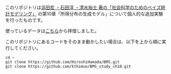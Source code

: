 このリポジトリは[浜田宏 ・石田淳 ・清水裕士 著の「社会科学のためのベイズ統計モデリング」](http://www.asakura.co.jp/books/isbn/978-4-254-12842-0/) の第10章「所得分布の生成モデル」について個人的な追加実験を行ったものです。

使っているデータは[こちら](https://github.com/HiroshiHamada/BMS/blob/master/ch10/income.csv)から拝借しました。

このリポジトリにあるコードをそのまま動かしたい場合は、以下を上から順に実行してください。

```
cd ~
git clone https://github.com/HiroshiHamada/BMS.git
git clone https://github.com/kthimuo/BMS_study_ch10.git
```

